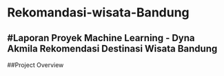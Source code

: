 # Rekomandasi-wisata-Bandung
#Laporan Proyek Machine Learning - Dyna Akmila
Rekomendasi Destinasi Wisata Bandung
---
##Project Overview
